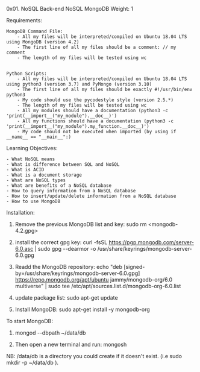 0x01. NoSQL
Back-end
NoSQL
MongoDB
 Weight: 1


Requirements:

    MongoDB Command File:
        - All my files will be interpreted/compiled on Ubuntu 18.04 LTS using MongoDB (version 4.2)
        - The first line of all my files should be a comment: // my comment
        - The length of my files will be tested using wc
    

    Python Scripts:
        - All my files will be interpreted/compiled on Ubuntu 18.04 LTS using python3 (version 3.7) and PyMongo (version 3.10)
        - The first line of all my files should be exactly #!/usr/bin/env python3
        - My code should use the pycodestyle style (version 2.5.*)
        - The length of my files will be tested using wc
        - All my modules should have a documentation (python3 -c 'print(__import__("my_module").__doc__)')
        - All my functions should have a documentation (python3 -c 'print(__import__("my_module").my_function.__doc__)')
        - My code should not be executed when imported (by using if __name__ == "__main__":)


Learning Objectives:

    - What NoSQL means
    - What is difference between SQL and NoSQL
    - What is ACID
    - What is a document storage
    - What are NoSQL types
    - What are benefits of a NoSQL database
    - How to query information from a NoSQL database
    - How to insert/update/delete information from a NoSQL database
    - How to use MongoDB


Installation:

1. Remove the previous MongoDB list and key:    sudo rm <mongodb-4.2.gpg>

2. install the correct gpg key:       curl -fsSL https://pgp.mongodb.com/server-6.0.asc | sudo gpg --dearmor -o /usr/share/keyrings/mongodb-server-6.0.gpg

3. Readd the MongoDB repository:         echo "deb [signed-by=/usr/share/keyrings/mongodb-server-6.0.gpg] https://repo.mongodb.org/apt/ubuntu jammy/mongodb-org/6.0 multiverse" | sudo tee /etc/apt/sources.list.d/mongodb-org-6.0.list

4. update package list:      sudo apt-get update

5. Install MongoDB:      sudo apt-get install -y mongodb-org


To start MongoDB:

1. mongod --dbpath ~/data/db

2. Then open a new terminal and run:      mongosh

NB:  /data/db is a directory you could create if it doesn't exist.  (i.e  sudo mkdir -p ~/data/db ).